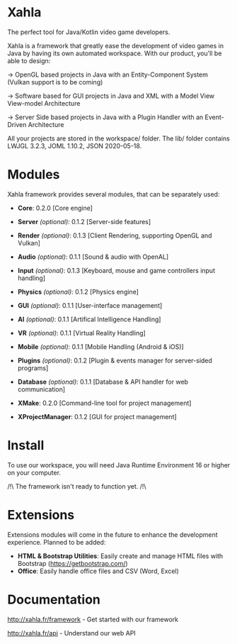 # Xahla
The perfect tool for Java/Kotlin video game developers.

Xahla is a framework that greatly ease the development of video games in Java by having its own automated workspace.
With our product, you'll be able to design:

→ OpenGL based projects in Java with an Entity-Component System (Vulkan support is to be coming)

→ Software based for GUI projects in Java and XML with a Model View View-model Architecture

→ Server Side based projects in Java with a Plugin Handler with an Event-Driven Architecture

All your projects are stored in the workspace/ folder.
The lib/ folder contains LWJGL 3.2.3, JOML 1.10.2, JSON 2020-05-18.

# Modules
Xahla framework provides several modules, that can be separately used:
- **Core**: 0.2.0 [Core engine]
- **Server** *(optional)*: 0.1.2 [Server-side features]
- **Render** *(optional)*: 0.1.3 [Client Rendering, supporting OpenGL and Vulkan]
- **Audio** *(optional)*: 0.1.1 [Sound & audio with OpenAL]
- **Input** *(optional)*: 0.1.3 [Keyboard, mouse and game controllers input handling]
- **Physics** *(optional)*: 0.1.2 [Physics engine]
- **GUI** *(optional)*: 0.1.1 [User-interface management]
- **AI** *(optional)*: 0.1.1 [Artifical Intelligence Handling]
- **VR** *(optional)*: 0.1.1 [Virtual Reality Handling]
- **Mobile** *(optional)*: 0.1.1 [Mobile Handling (Android & iOS)]
- **Plugins** *(optional)*: 0.1.2 [Plugin & events manager for server-sided programs]
- **Database** *(optional)*: 0.1.1 [Database & API handler for web communication]

- **XMake**: 0.2.0 [Command-line tool for project management]
- **XProjectManager**: 0.1.2 [GUI for project management]

# Install
To use our workspace, you will need Java Runtime Environment 16 or higher on your computer.

/!\ The framework isn't ready to function yet. /!\ 

# Extensions
Extensions modules will come in the future to enhance the development experience.
Planned to be added:
- **HTML & Bootstrap Utilities**: Easily create and manage HTML files with Bootstrap (https://getbootstrap.com/)
- **Office**: Easily handle office files and CSV (Word, Excel)

# Documentation
http://xahla.fr/framework - Get started with our framework

http://xahla.fr/api - Understand our web API